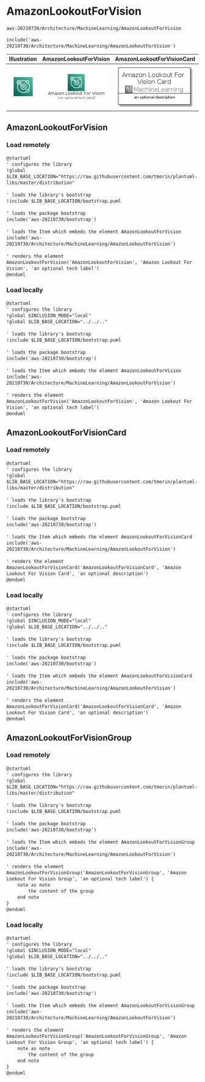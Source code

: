 # AmazonLookoutForVision


```text
aws-20210730/Architecture/MachineLearning/AmazonLookoutForVision
```

```text
include('aws-20210730/Architecture/MachineLearning/AmazonLookoutForVision')
```



| Illustration | AmazonLookoutForVision | AmazonLookoutForVisionCard | AmazonLookoutForVisionGroup |
| :---: | :---: | :---: | :---: |
| ![illustration for Illustration](../../../aws-20210730/Architecture/MachineLearning/AmazonLookoutForVision.png) | ![illustration for AmazonLookoutForVision](../../../aws-20210730/Architecture/MachineLearning/AmazonLookoutForVision.Local.png) | ![illustration for AmazonLookoutForVisionCard](../../../aws-20210730/Architecture/MachineLearning/AmazonLookoutForVisionCard.Local.png) | ![illustration for AmazonLookoutForVisionGroup](../../../aws-20210730/Architecture/MachineLearning/AmazonLookoutForVisionGroup.Local.png) |




## AmazonLookoutForVision

### Load remotely
```plantuml
@startuml
' configures the library
!global $LIB_BASE_LOCATION="https://raw.githubusercontent.com/tmorin/plantuml-libs/master/distribution"

' loads the library's bootstrap
!include $LIB_BASE_LOCATION/bootstrap.puml

' loads the package bootstrap
include('aws-20210730/bootstrap')

' loads the Item which embeds the element AmazonLookoutForVision
include('aws-20210730/Architecture/MachineLearning/AmazonLookoutForVision')

' renders the element
AmazonLookoutForVision('AmazonLookoutForVision', 'Amazon Lookout For Vision', 'an optional tech label')
@enduml
```

### Load locally
```plantuml
@startuml
' configures the library
!global $INCLUSION_MODE="local"
!global $LIB_BASE_LOCATION="../../.."

' loads the library's bootstrap
!include $LIB_BASE_LOCATION/bootstrap.puml

' loads the package bootstrap
include('aws-20210730/bootstrap')

' loads the Item which embeds the element AmazonLookoutForVision
include('aws-20210730/Architecture/MachineLearning/AmazonLookoutForVision')

' renders the element
AmazonLookoutForVision('AmazonLookoutForVision', 'Amazon Lookout For Vision', 'an optional tech label')
@enduml
```

## AmazonLookoutForVisionCard

### Load remotely
```plantuml
@startuml
' configures the library
!global $LIB_BASE_LOCATION="https://raw.githubusercontent.com/tmorin/plantuml-libs/master/distribution"

' loads the library's bootstrap
!include $LIB_BASE_LOCATION/bootstrap.puml

' loads the package bootstrap
include('aws-20210730/bootstrap')

' loads the Item which embeds the element AmazonLookoutForVisionCard
include('aws-20210730/Architecture/MachineLearning/AmazonLookoutForVision')

' renders the element
AmazonLookoutForVisionCard('AmazonLookoutForVisionCard', 'Amazon Lookout For Vision Card', 'an optional description')
@enduml
```

### Load locally
```plantuml
@startuml
' configures the library
!global $INCLUSION_MODE="local"
!global $LIB_BASE_LOCATION="../../.."

' loads the library's bootstrap
!include $LIB_BASE_LOCATION/bootstrap.puml

' loads the package bootstrap
include('aws-20210730/bootstrap')

' loads the Item which embeds the element AmazonLookoutForVisionCard
include('aws-20210730/Architecture/MachineLearning/AmazonLookoutForVision')

' renders the element
AmazonLookoutForVisionCard('AmazonLookoutForVisionCard', 'Amazon Lookout For Vision Card', 'an optional description')
@enduml
```

## AmazonLookoutForVisionGroup

### Load remotely
```plantuml
@startuml
' configures the library
!global $LIB_BASE_LOCATION="https://raw.githubusercontent.com/tmorin/plantuml-libs/master/distribution"

' loads the library's bootstrap
!include $LIB_BASE_LOCATION/bootstrap.puml

' loads the package bootstrap
include('aws-20210730/bootstrap')

' loads the Item which embeds the element AmazonLookoutForVisionGroup
include('aws-20210730/Architecture/MachineLearning/AmazonLookoutForVision')

' renders the element
AmazonLookoutForVisionGroup('AmazonLookoutForVisionGroup', 'Amazon Lookout For Vision Group', 'an optional tech label') {
    note as note
        the content of the group
    end note
}
@enduml
```

### Load locally
```plantuml
@startuml
' configures the library
!global $INCLUSION_MODE="local"
!global $LIB_BASE_LOCATION="../../.."

' loads the library's bootstrap
!include $LIB_BASE_LOCATION/bootstrap.puml

' loads the package bootstrap
include('aws-20210730/bootstrap')

' loads the Item which embeds the element AmazonLookoutForVisionGroup
include('aws-20210730/Architecture/MachineLearning/AmazonLookoutForVision')

' renders the element
AmazonLookoutForVisionGroup('AmazonLookoutForVisionGroup', 'Amazon Lookout For Vision Group', 'an optional tech label') {
    note as note
        the content of the group
    end note
}
@enduml
```

